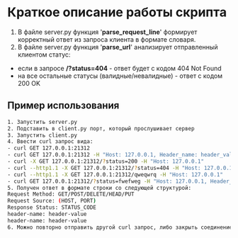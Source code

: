# Краткое описание работы скрипта

1. В файле server.py функция '**parse_request_line**' формирует корректный ответ из запроса клиента в формате словаря.
2. В файле server.py функция '**parse_url**' анализирует отправленный клиентом статус:
- если в запросе **/?status=404** - ответ будет с кодом 404 Not Found
- на все остальные статусы (валидные/невалидные) - ответ с кодом 200 OK
## Пример использования
```sh
1. Запустить server.py
2. Подставить в client.py порт, который прослушивает сервер
3. Запустить client.py
4. Ввести curl запрос вида:
- curl GET 127.0.0.1:21312
- curl GET 127.0.0.1:21312 -H "Host: 127.0.0.1, Header_name: header_value"
- curl -X GET 127.0.0.1:21312/?status=200 -H "Host: 127.0.0.1"
- curl --http1.1 -X GET 127.0.0.1:21312/?status=404 -H "Host: 127.0.0.1"
- curl --http1.1 -X GET 127.0.0.1:21312/qweqwrq -H "Host: 127.0.0.1"
- curl GET 127.0.0.1:21312/?status=fwefweg -H "Host: 127.0.0.1, Header_name: header_value"
5. Получен ответ в формате строки со следующей структурой:
Request Method: GET/POST/DELETE/HEAD/PUT
Request Source: (HOST, PORT)
Response Status: STATUS_CODE
header-name: header-value
header-name: header-value
6. Можно повторно отправить другой curl запрос, либо закрыть соединение, написав 'close' в инпут
```

